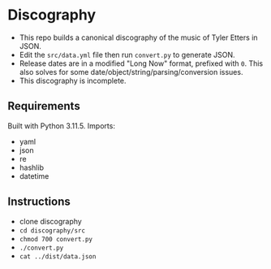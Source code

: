 # Discography

- This repo builds a canonical discography of the music of Tyler Etters in JSON.
- Edit the `src/data.yml` file then run `convert.py` to generate JSON.
- Release dates are in a modified "Long Now" format, prefixed with `0`. This also solves for some date/object/string/parsing/conversion issues.
- This discography is incomplete.

## Requirements

Built with Python 3.11.5. Imports:

- yaml
- json
- re
- hashlib
- datetime

## Instructions

- clone discography
- `cd discography/src`
- `chmod 700 convert.py`
- `./convert.py`
- `cat ../dist/data.json`
